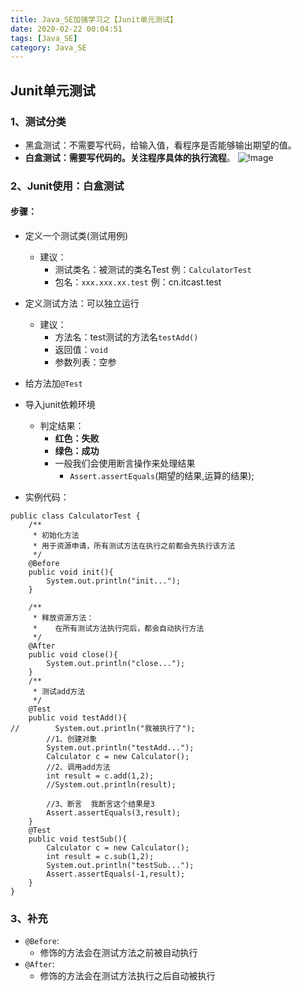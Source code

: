 ```yaml
---
title: Java_SE加强学习之【Junit单元测试】
date: 2020-02-22 00:04:51
tags: [Java_SE]
category: Java_SE
---
```

## Junit单元测试
### 1、测试分类
* 黑盒测试：不需要写代码，给输入值，看程序是否能够输出期望的值。
* **白盒测试：需要写代码的。关注程序具体的执行流程**。
![!mage](Java_SE加强学习之【Junit单元测试】/1.png)
### 2、Junit使用：白盒测试
#### 步骤：
* 定义一个测试类(测试用例)
	* 建议：
		* 测试类名：被测试的类名Test		例：`CalculatorTest`
		* 包名：`xxx.xxx.xx.test`		例：cn.itcast.test

* 定义测试方法：可以独立运行
	* 建议：
		* 方法名：test测试的方法名`testAdd() ` 
		* 返回值：`void`
		* 参数列表：空参

* 给方法加`@Test`
* 导入junit依赖环境
	* 判定结果：
		* **红色：失败**
		* **绿色：成功**
		* 一般我们会使用断言操作来处理结果
			* `Assert.assertEquals`(期望的结果,运算的结果);
* 实例代码：
```
public class CalculatorTest {
    /**
     * 初始化方法
     * 用于资源申请，所有测试方法在执行之前都会先执行该方法
     */
    @Before
    public void init(){
        System.out.println("init...");
    }

    /**
     * 释放资源方法：
     *    在所有测试方法执行完后，都会自动执行方法
     */
    @After
    public void close(){
        System.out.println("close...");
    }
    /**
     * 测试add方法
     */
    @Test
    public void testAdd(){
//        System.out.println("我被执行了");
        //1、创建对象
        System.out.println("testAdd...");
        Calculator c = new Calculator();
        //2、调用add方法
        int result = c.add(1,2);
        //System.out.println(result);

        //3、断言  我断言这个结果是3
        Assert.assertEquals(3,result);
    }
    @Test
    public void testSub(){
        Calculator c = new Calculator();
        int result = c.sub(1,2);
        System.out.println("testSub...");
        Assert.assertEquals(-1,result);
    }
}

```
### 3、补充
* `@Before`:
	* 修饰的方法会在测试方法之前被自动执行
* `@After`:
	* 修饰的方法会在测试方法执行之后自动被执行
